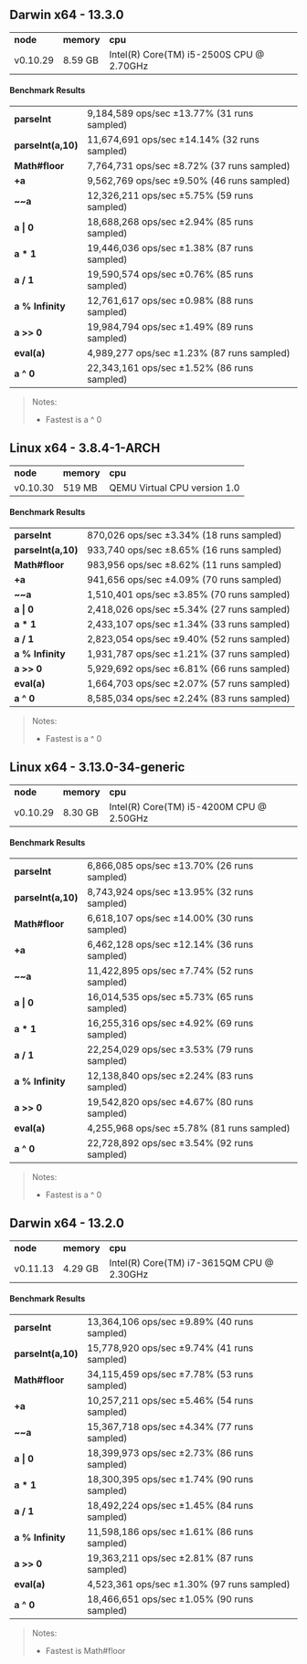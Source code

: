Darwin x64 - 13.3.0
-----

<table><tr><td><b>node</b></td><td><b>memory</b></td><td><b>cpu</b></td></tr><tr><td>v0.10.29</td><td>8.59 GB</td><td>Intel(R) Core(TM) i5-2500S CPU @ 2.70GHz</td></tr></table>

#### Benchmark Results ####

<table><tr><td><b>parseInt</b></td><td>9,184,589 ops/sec ±13.77% (31 runs sampled)</td></tr><tr><td><b>parseInt(a,10)</b></td><td>11,674,691 ops/sec ±14.14% (32 runs sampled)</td></tr><tr><td><b>Math#floor</b></td><td>7,764,731 ops/sec ±8.72% (37 runs sampled)</td></tr><tr><td><b>+a</b></td><td>9,562,769 ops/sec ±9.50% (46 runs sampled)</td></tr><tr><td><b>~~a</b></td><td>12,326,211 ops/sec ±5.75% (59 runs sampled)</td></tr><tr><td><b>a | 0</b></td><td>18,688,268 ops/sec ±2.94% (85 runs sampled)</td></tr><tr><td><b>a * 1</b></td><td>19,446,036 ops/sec ±1.38% (87 runs sampled)</td></tr><tr><td><b>a / 1</b></td><td>19,590,574 ops/sec ±0.76% (85 runs sampled)</td></tr><tr><td><b>a % Infinity</b></td><td>12,761,617 ops/sec ±0.98% (88 runs sampled)</td></tr><tr><td><b>a >> 0</b></td><td>19,984,794 ops/sec ±1.49% (89 runs sampled)</td></tr><tr><td><b>eval(a)</b></td><td>4,989,277 ops/sec ±1.23% (87 runs sampled)</td></tr><tr><td><b>a ^ 0</b></td><td>22,343,161 ops/sec ±1.52% (86 runs sampled)</td></tr></table>

> Notes:
> - Fastest is a ^ 0

Linux x64 - 3.8.4-1-ARCH
-----

<table><tr><td><b>node</b></td><td><b>memory</b></td><td><b>cpu</b></td></tr><tr><td>v0.10.30</td><td>519 MB</td><td>QEMU Virtual CPU version 1.0</td></tr></table>

#### Benchmark Results ####

<table><tr><td><b>parseInt</b></td><td>870,026 ops/sec ±3.34% (18 runs sampled)</td></tr><tr><td><b>parseInt(a,10)</b></td><td>933,740 ops/sec ±8.65% (16 runs sampled)</td></tr><tr><td><b>Math#floor</b></td><td>983,956 ops/sec ±8.62% (11 runs sampled)</td></tr><tr><td><b>+a</b></td><td>941,656 ops/sec ±4.09% (70 runs sampled)</td></tr><tr><td><b>~~a</b></td><td>1,510,401 ops/sec ±3.85% (70 runs sampled)</td></tr><tr><td><b>a | 0</b></td><td>2,418,026 ops/sec ±5.34% (27 runs sampled)</td></tr><tr><td><b>a * 1</b></td><td>2,433,107 ops/sec ±1.34% (33 runs sampled)</td></tr><tr><td><b>a / 1</b></td><td>2,823,054 ops/sec ±9.40% (52 runs sampled)</td></tr><tr><td><b>a % Infinity</b></td><td>1,931,787 ops/sec ±1.21% (37 runs sampled)</td></tr><tr><td><b>a >> 0</b></td><td>5,929,692 ops/sec ±6.81% (66 runs sampled)</td></tr><tr><td><b>eval(a)</b></td><td>1,664,703 ops/sec ±2.07% (57 runs sampled)</td></tr><tr><td><b>a ^ 0</b></td><td>8,585,034 ops/sec ±2.24% (83 runs sampled)</td></tr></table>

> Notes:
> - Fastest is a ^ 0

Linux x64 - 3.13.0-34-generic
-----

<table><tr><td><b>node</b></td><td><b>memory</b></td><td><b>cpu</b></td></tr><tr><td>v0.10.29</td><td>8.30 GB</td><td>Intel(R) Core(TM) i5-4200M CPU @ 2.50GHz</td></tr></table>

#### Benchmark Results ####

<table><tr><td><b>parseInt</b></td><td>6,866,085 ops/sec ±13.70% (26 runs sampled)</td></tr><tr><td><b>parseInt(a,10)</b></td><td>8,743,924 ops/sec ±13.95% (32 runs sampled)</td></tr><tr><td><b>Math#floor</b></td><td>6,618,107 ops/sec ±14.00% (30 runs sampled)</td></tr><tr><td><b>+a</b></td><td>6,462,128 ops/sec ±12.14% (36 runs sampled)</td></tr><tr><td><b>~~a</b></td><td>11,422,895 ops/sec ±7.74% (52 runs sampled)</td></tr><tr><td><b>a | 0</b></td><td>16,014,535 ops/sec ±5.73% (65 runs sampled)</td></tr><tr><td><b>a * 1</b></td><td>16,255,316 ops/sec ±4.92% (69 runs sampled)</td></tr><tr><td><b>a / 1</b></td><td>22,254,029 ops/sec ±3.53% (79 runs sampled)</td></tr><tr><td><b>a % Infinity</b></td><td>12,138,840 ops/sec ±2.24% (83 runs sampled)</td></tr><tr><td><b>a >> 0</b></td><td>19,542,820 ops/sec ±4.67% (80 runs sampled)</td></tr><tr><td><b>eval(a)</b></td><td>4,255,968 ops/sec ±5.78% (81 runs sampled)</td></tr><tr><td><b>a ^ 0</b></td><td>22,728,892 ops/sec ±3.54% (92 runs sampled)</td></tr></table>

> Notes:
> - Fastest is a ^ 0

Darwin x64 - 13.2.0
-----

<table><tr><td><b>node</b></td><td><b>memory</b></td><td><b>cpu</b></td></tr><tr><td>v0.11.13</td><td>4.29 GB</td><td>Intel(R) Core(TM) i7-3615QM CPU @ 2.30GHz</td></tr></table>

#### Benchmark Results ####

<table><tr><td><b>parseInt</b></td><td>13,364,106 ops/sec ±9.89% (40 runs sampled)</td></tr><tr><td><b>parseInt(a,10)</b></td><td>15,778,920 ops/sec ±9.74% (41 runs sampled)</td></tr><tr><td><b>Math#floor</b></td><td>34,115,459 ops/sec ±7.78% (53 runs sampled)</td></tr><tr><td><b>+a</b></td><td>10,257,211 ops/sec ±5.46% (54 runs sampled)</td></tr><tr><td><b>~~a</b></td><td>15,367,718 ops/sec ±4.34% (77 runs sampled)</td></tr><tr><td><b>a | 0</b></td><td>18,399,973 ops/sec ±2.73% (86 runs sampled)</td></tr><tr><td><b>a * 1</b></td><td>18,300,395 ops/sec ±1.74% (90 runs sampled)</td></tr><tr><td><b>a / 1</b></td><td>18,492,224 ops/sec ±1.45% (84 runs sampled)</td></tr><tr><td><b>a % Infinity</b></td><td>11,598,186 ops/sec ±1.61% (86 runs sampled)</td></tr><tr><td><b>a >> 0</b></td><td>19,363,211 ops/sec ±2.81% (87 runs sampled)</td></tr><tr><td><b>eval(a)</b></td><td>4,523,361 ops/sec ±1.30% (97 runs sampled)</td></tr><tr><td><b>a ^ 0</b></td><td>18,466,651 ops/sec ±1.05% (90 runs sampled)</td></tr></table>

> Notes:
> - Fastest is Math#floor

